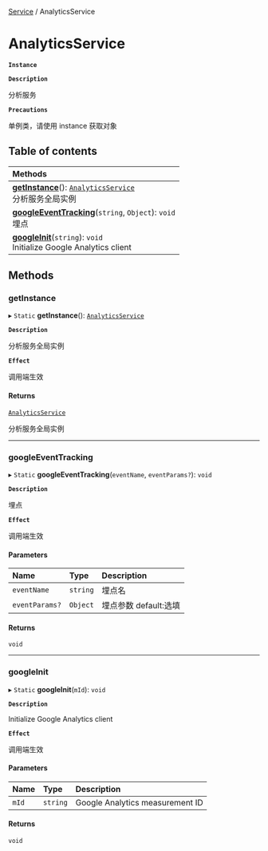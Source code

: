 [Service](../modules/Service.Service.md) / AnalyticsService

# AnalyticsService <Badge type="tip" text="Class" />

**`Instance`**

**`Description`**

分析服务

**`Precautions`**

单例类，请使用 instance 获取对象

## Table of contents

| Methods                                                                                                                                               |
| :---------------------------------------------------------------------------------------------------------------------------------------------------- |
| **[getInstance](Service.Service.AnalyticsService.md#getinstance)**(): [`AnalyticsService`](Service.Service.AnalyticsService.md) <br> 分析服务全局实例 |
| **[googleEventTracking](Service.Service.AnalyticsService.md#googleeventtracking)**(`string`, `Object`): `void` <br> 埋点                              |
| **[googleInit](Service.Service.AnalyticsService.md#googleinit)**(`string`): `void` <br> Initialize Google Analytics client                            |

## Methods

### getInstance

▸ `Static` **getInstance**(): [`AnalyticsService`](Service.Service.AnalyticsService.md)

**`Description`**

分析服务全局实例

**`Effect`**

调用端生效

#### Returns

[`AnalyticsService`](Service.Service.AnalyticsService.md)

分析服务全局实例

---

### googleEventTracking

▸ `Static` **googleEventTracking**(`eventName`, `eventParams?`): `void`

**`Description`**

埋点

**`Effect`**

调用端生效

#### Parameters

| Name           | Type     | Description           |
| :------------- | :------- | :-------------------- |
| `eventName`    | `string` | 埋点名                |
| `eventParams?` | `Object` | 埋点参数 default:选填 |

#### Returns

`void`

---

### googleInit

▸ `Static` **googleInit**(`mId`): `void`

**`Description`**

Initialize Google Analytics client

**`Effect`**

调用端生效

#### Parameters

| Name  | Type     | Description                     |
| :---- | :------- | :------------------------------ |
| `mId` | `string` | Google Analytics measurement ID |

#### Returns

`void`
